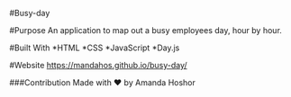 
#Busy-day

#Purpose
An application to map out a busy employees day, hour by hour.

#Built With
*HTML
*CSS
*JavaScript
*Day.js

#Website
https://mandahos.github.io/busy-day/

###Contribution
Made with ❤️ by Amanda Hoshor



